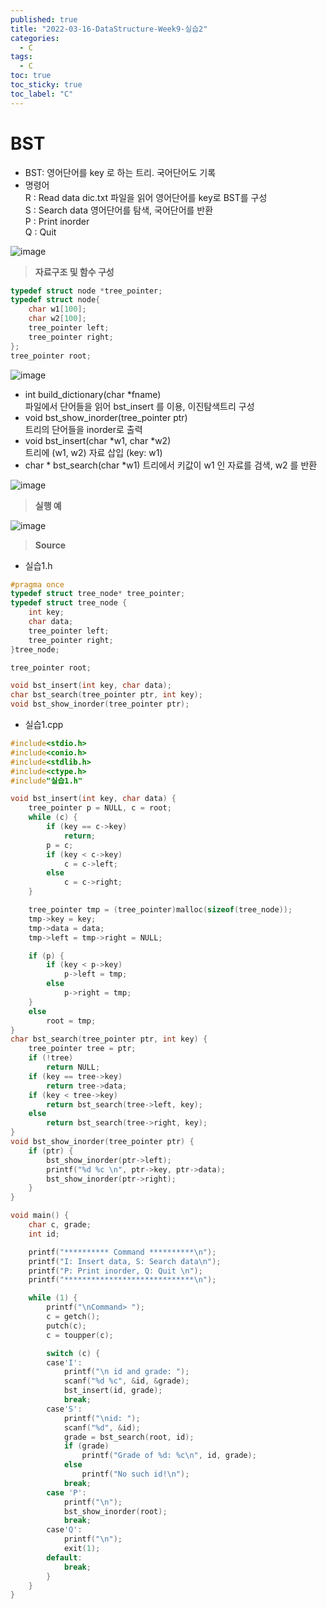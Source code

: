 ```yaml
---
published: true
title: "2022-03-16-DataStructure-Week9-실습2"
categories:
  - C
tags:
  - C
toc: true
toc_sticky: true
toc_label: "C"
---
```


# BST

- BST: 영어단어를 key 로 하는 트리. 국어단어도 기록
- 명령어  
  R : Read data dic.txt 파일을 읽어 영어단어를 key로 BST를 구성  
  S : Search data 영어단어를 탐색, 국어단어를 반환  
  P : Print inorder  
  Q : Quit

![image](https://github.com/222SeungHyun/222SeungHyun.github.io/blob/master/_images/%EC%9E%90%EB%A3%8C%EA%B5%AC%EC%A1%B0%EC%99%80%EC%8B%A4%EC%8A%B5-9%EC%9E%A5-%EC%8B%A4%EC%8A%B52-1.png?raw=true)

> **자료구조 및 함수 구성**

```C++
typedef struct node *tree_pointer;
typedef struct node{
	char w1[100];
	char w2[100];
	tree_pointer left;
	tree_pointer right;
};
tree_pointer root;
```

![image](https://github.com/222SeungHyun/222SeungHyun.github.io/blob/master/_images/%EC%9E%90%EB%A3%8C%EA%B5%AC%EC%A1%B0%EC%99%80%EC%8B%A4%EC%8A%B5-9%EC%9E%A5-%EC%8B%A4%EC%8A%B52-2.png?raw=true)

- int build_dictionary(char \*fname)  
   파일에서 단어들을 읽어 bst_insert 를 이용, 이진탐색트리 구성
  <br>
- void bst_show_inorder(tree_pointer ptr)  
   트리의 단어들을 inorder로 출력
  <br>
- void bst_insert(char *w1, char *w2)  
   트리에 (w1, w2) 자료 삽입 (key: w1)
  <br>
- char * bst_search(char *w1)
  트리에서 키값이 w1 인 자료를 검색, w2 를 반환

![image](https://github.com/222SeungHyun/222SeungHyun.github.io/blob/master/_images/%EC%9E%90%EB%A3%8C%EA%B5%AC%EC%A1%B0%EC%99%80%EC%8B%A4%EC%8A%B5-9%EC%9E%A5-%EC%8B%A4%EC%8A%B52-3.png?raw=true)

> **실행 예**

![image](https://github.com/222SeungHyun/222SeungHyun.github.io/blob/master/_images/%EC%9E%90%EB%A3%8C%EA%B5%AC%EC%A1%B0%EC%99%80%EC%8B%A4%EC%8A%B5-9%EC%9E%A5-%EC%8B%A4%EC%8A%B51-4.png?raw=true)

> **Source**

- 실습1.h

```C++
#pragma once
typedef struct tree_node* tree_pointer;
typedef struct tree_node {
	int key;
	char data;
	tree_pointer left;
	tree_pointer right;
}tree_node;

tree_pointer root;

void bst_insert(int key, char data);
char bst_search(tree_pointer ptr, int key);
void bst_show_inorder(tree_pointer ptr);

```

- 실습1.cpp

```C++
#include<stdio.h>
#include<conio.h>
#include<stdlib.h>
#include<ctype.h>
#include"실습1.h"

void bst_insert(int key, char data) {
	tree_pointer p = NULL, c = root;
	while (c) {
		if (key == c->key)
			return;
		p = c;
		if (key < c->key)
			c = c->left;
		else
			c = c->right;
	}

	tree_pointer tmp = (tree_pointer)malloc(sizeof(tree_node));
	tmp->key = key;
	tmp->data = data;
	tmp->left = tmp->right = NULL;

	if (p) {
		if (key < p->key)
			p->left = tmp;
		else
			p->right = tmp;
	}
	else
		root = tmp;
}
char bst_search(tree_pointer ptr, int key) {
	tree_pointer tree = ptr;
	if (!tree)
		return NULL;
	if (key == tree->key)
		return tree->data;
	if (key < tree->key)
		return bst_search(tree->left, key);
	else
		return bst_search(tree->right, key);
}
void bst_show_inorder(tree_pointer ptr) {
	if (ptr) {
		bst_show_inorder(ptr->left);
		printf("%d %c \n", ptr->key, ptr->data);
		bst_show_inorder(ptr->right);
	}
}

void main() {
	char c, grade;
	int id;

	printf("********** Command **********\n");
	printf("I: Insert data, S: Search data\n");
	printf("P: Print inorder, Q: Quit \n");
	printf("*****************************\n");

	while (1) {
		printf("\nCommand> ");
		c = getch();
		putch(c);
		c = toupper(c);

		switch (c) {
		case'I':
			printf("\n id and grade: ");
			scanf("%d %c", &id, &grade);
			bst_insert(id, grade);
			break;
		case'S':
			printf("\nid: ");
			scanf("%d", &id);
			grade = bst_search(root, id);
			if (grade)
				printf("Grade of %d: %c\n", id, grade);
			else
				printf("No such id!\n");
			break;
		case 'P':
			printf("\n");
			bst_show_inorder(root);
			break;
		case'Q':
			printf("\n");
			exit(1);
		default:
			break;
		}
	}
}
```
